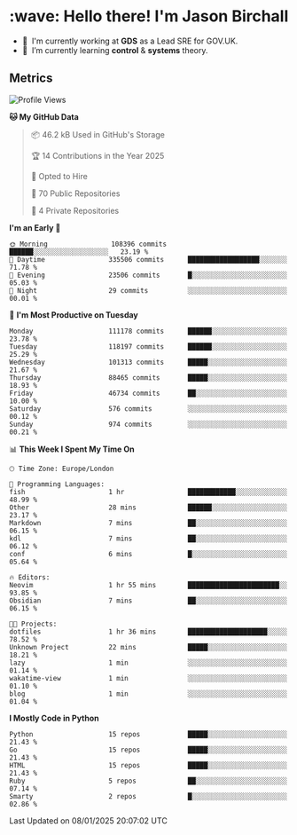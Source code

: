 <h1 align="left" id="jason-title">:wave: Hello there! I'm Jason Birchall</h1>

- :office: &nbsp;I'm currently working at **GDS** as a Lead SRE for GOV.UK.
- :seedling: &nbsp;I’m currently learning **control** & **systems** theory.

<h2>Metrics</h2>

<!--START_SECTION:waka-->
![Profile Views](http://img.shields.io/badge/Profile%20Views-6-blue)

**🐱 My GitHub Data** 

> 📦 46.2 kB Used in GitHub's Storage 
 > 
> 🏆 14 Contributions in the Year 2025
 > 
> 💼 Opted to Hire
 > 
> 📜 70 Public Repositories 
 > 
> 🔑 4 Private Repositories 
 > 
**I'm an Early 🐤** 

```text
🌞 Morning                108396 commits      ██████░░░░░░░░░░░░░░░░░░░   23.19 % 
🌆 Daytime                335506 commits      ██████████████████░░░░░░░   71.78 % 
🌃 Evening                23506 commits       █░░░░░░░░░░░░░░░░░░░░░░░░   05.03 % 
🌙 Night                  29 commits          ░░░░░░░░░░░░░░░░░░░░░░░░░   00.01 % 
```
📅 **I'm Most Productive on Tuesday** 

```text
Monday                   111178 commits      ██████░░░░░░░░░░░░░░░░░░░   23.78 % 
Tuesday                  118197 commits      ██████░░░░░░░░░░░░░░░░░░░   25.29 % 
Wednesday                101313 commits      █████░░░░░░░░░░░░░░░░░░░░   21.67 % 
Thursday                 88465 commits       █████░░░░░░░░░░░░░░░░░░░░   18.93 % 
Friday                   46734 commits       ██░░░░░░░░░░░░░░░░░░░░░░░   10.00 % 
Saturday                 576 commits         ░░░░░░░░░░░░░░░░░░░░░░░░░   00.12 % 
Sunday                   974 commits         ░░░░░░░░░░░░░░░░░░░░░░░░░   00.21 % 
```


📊 **This Week I Spent My Time On** 

```text
🕑︎ Time Zone: Europe/London

💬 Programming Languages: 
fish                     1 hr                ████████████░░░░░░░░░░░░░   48.99 % 
Other                    28 mins             ██████░░░░░░░░░░░░░░░░░░░   23.17 % 
Markdown                 7 mins              ██░░░░░░░░░░░░░░░░░░░░░░░   06.15 % 
kdl                      7 mins              ██░░░░░░░░░░░░░░░░░░░░░░░   06.12 % 
conf                     6 mins              █░░░░░░░░░░░░░░░░░░░░░░░░   05.64 % 

🔥 Editors: 
Neovim                   1 hr 55 mins        ███████████████████████░░   93.85 % 
Obsidian                 7 mins              ██░░░░░░░░░░░░░░░░░░░░░░░   06.15 % 

🐱‍💻 Projects: 
dotfiles                 1 hr 36 mins        ████████████████████░░░░░   78.52 % 
Unknown Project          22 mins             █████░░░░░░░░░░░░░░░░░░░░   18.21 % 
lazy                     1 min               ░░░░░░░░░░░░░░░░░░░░░░░░░   01.14 % 
wakatime-view            1 min               ░░░░░░░░░░░░░░░░░░░░░░░░░   01.10 % 
blog                     1 min               ░░░░░░░░░░░░░░░░░░░░░░░░░   01.04 % 
```

**I Mostly Code in Python** 

```text
Python                   15 repos            █████░░░░░░░░░░░░░░░░░░░░   21.43 % 
Go                       15 repos            █████░░░░░░░░░░░░░░░░░░░░   21.43 % 
HTML                     15 repos            █████░░░░░░░░░░░░░░░░░░░░   21.43 % 
Ruby                     5 repos             ██░░░░░░░░░░░░░░░░░░░░░░░   07.14 % 
Smarty                   2 repos             █░░░░░░░░░░░░░░░░░░░░░░░░   02.86 % 
```




 Last Updated on 08/01/2025 20:07:02 UTC
<!--END_SECTION:waka-->

<!-- links -->

[issues page]: https://github.com/jasonBirchall/jasonBirchall/issues "jasonBirchall/issues"
